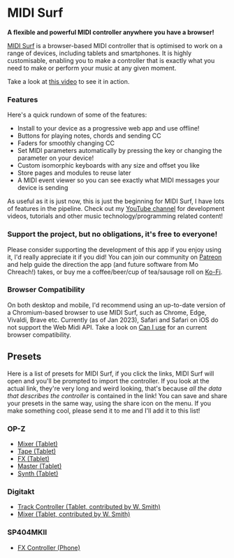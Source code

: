 # MIDI Surf

**A flexible and powerful MIDI controller anywhere you have a browser!**

[MIDI Surf](https://midisurf.app) is a browser-based MIDI controller that is
optimised to work on a range of devices, including tablets and smartphones. It
is highly customisable, enabling you to make a controller that is exactly what
you need to make or perform your music at any given moment.

Take a look at [this video](https://youtu.be/c5BpeMxs5ZU) to see it in action.

### Features

Here's a quick rundown of some of the features:

- Install to your device as a progressive web app and use offline!
- Buttons for playing notes, chords and sending CC
- Faders for smoothly changing CC
- Set MIDI parameters automatically by pressing the key or changing the
  parameter on your device!
- Custom isomorphic keyboards with any size and offset you like
- Store pages and modules to reuse later
- A MIDI event viewer so you can see exactly what MIDI messages your device is sending

As useful as it is just now, this is just the beginning for MIDI Surf, I have
lots of features in the pipeline. Check out my [YouTube
channel](https://www.youtube.com/@mochreach) for development videos, tutorials
and other music technology/programming related content!

### Support the project, but no obligations, it's free to everyone!

Please consider supporting the development of this app if you enjoy using it,
I'd really appreciate it if you did! You can join our community on
[Patreon](https://patreon.com/mochreach) and help guide the direction the app
(and future software from Mo Chreach!) takes, or buy me a coffee/beer/cup of
tea/sausage roll on [Ko-Fi](https://ko-fi.com/mochreach).

### Browser Compatibility

On both desktop and mobile, I'd recommend using an up-to-date version of a
Chromium-based browser to use MIDI Surf, such as Chrome, Edge, Vivaldi, Brave
etc. Currently (as of Jan 2023), Safari and Safari on iOS do not support the
Web Midi API. Take a look on [Can I use](https://caniuse.com/midi) for an
current browser compatibility.

## Presets

Here is a list of presets for MIDI Surf, if you click the links, MIDI Surf
will open and you'll be prompted to import the controller. If you look at
the actual link, they're very long and weird looking, that's because _all
the data that describes the controller_ is contained in the link! You can
save and share your presets in the same way, using the share icon on the
menu. If you make something cool, please send it to me and I'll add it to
this list!

### OP-Z

* [Mixer (Tablet)](https://midisurf.app/?page=H4sIAAAAAAAA%2F91YS27bMBC9i9ZemE6cj3eti2bRuAhitGgQZMHYjG2Ekgx92rRGztBdb9EuC%2FQ6PUkfJdmUVEmUEFGWDGSRx6HmzXtDmyNvjJltPawWxmhjzNm9j38eKHdZz1jQ9XT1jRmjwXNPbPIcm3PmiI0exTZjbHPftIyeQZ2Fa4xub7eBa%2FtLxuqnm7d0jud3kY3xmXKfTejTwBiRwWkvwisLuB%2BhK%2BbMmOVhZYil2ey9b94zB5CcAC6pZTEOtCUZL4kkuEPhQRJQEDwRpwBGvgBFFFiJUwCSIWBIAZRLMbO57cd8uWGcxx0Qezi9Zzy0c7ttwuYr38zYhti71ewREdejno%2BY5XP%2BjPj20YasHEgCkIdJQAEvEhTAyBegiAIrcQrAPCtTFBqsnFrUYQjt2csjSQDyMAkoYEaCAhj5AhRRYCVOAZjnZYpCg5eiJET2bOWxJAB5mAQU8CJBAYx8AYoosBKnAMyzMkWhwcopNde8BedyKAlAHiYBBdxIUAAjX4AiCqzEKQDzzExRpM28ZvPkhsCi8k6%2Bpq6LyJ59PJEEIA%2BTgAJGJCiAkS9AEQVW4hSAeT6mKOr28ZJRkWDPPp5KApCHSUABIxIUwMgXoIgCK3EKwDwfUxR1%2B%2FjKWSOwZxvPJAHIwySggA8JCmDkC1BEgZU4BWCejSmKum0cL21nnvHBvsOm7fMVJ9Dc7ePxR2GBjERNgXghTI6%2BwyPg0AupQjkQvqHO44XDviZ3BULL%2BzHxPVFgyg1pRa4E0c0XS7hcLZbeizV8sMxMFaV6mq%2BwXJMUo2YXmqSQcABNUsywXWiSQsIBNEkxHXehSQoJB9AkxdTdhSYpJBxAkxQjfReapJBwAE1SvC90oUkKCQfQJMXbSBeapJCgvUn422nJeYEqrVC%2BM8qylC8ZEMdiZ0NsCcour%2B7CWQuOlLadqvz604dsf%2FWLGb96%2FQNRTSvqF%2BNv9frFJ6Id9YvJsHr9x6KaVtQvhqbq9Yt621G%2FmCeq1y9%2BBmtH%2FeKqrV4%2FfpNrSf3iFqpe%2F5mophX1nyNSvf5zUU0r6u8jkqq%2FxMVsmya1Yj%2B4bgzbumacUZdN3GDlroelK4e5brSwfXbqUceb2tZCPg3K%2F9WVnz%2BmJuU8YxdCf3%2F8RiClbyfuZTLsdWMqvv9BQIeK8e4QjnH8FllHlaS%2BK0hfXJ7YHRzWPipBdk2yfyGwL9mpr%2FgmZf9EQIdscV6n2Drz5OP9TCGvhQe7PaAPq0tqKPpmuRLfXU1pIJo0FM7GNWsYaNJQOB%2FXrOFIk4bCGblmDceaNBTOyTVrGGrSUDgr16zhRJOGwnm5Zg2nmjQUzsw1azjTpKFwbq5Zw7kmDSRjeNYmgmi7qRu9qnXd1aTJy5rouq1Jk9c10XVfkyYvbKLrxiZNXtlE151NMi5tvOCHf3LfZPWEt5znf1GJsdqfLwAA)
* [Tape (Tablet)](https://midisurf.app/?page=H4sIAAAAAAAA%2F8VY0W6iQBT9lWaeTezYKq2PdeO%2BaGPsPrRp%2BjDiFUlHMAjddY3%2FvgcQB6luKUOYF8O5c7nnzAHuBXfM9r2F67D%2Bjs1pFuFgIeSGWswR6yf3L7F%2BZ9%2BKk8LAl5KCODEUSGMDX0Yrj7WYCJwN67%2B%2BZgtT%2F%2FeZ6PPLUMxx%2FnFlxz6EjGgs%2FnRYn3es1gG7HvD1AU0osMkLEekiZNuP0WpGAWAHaCk8jyRAxjFYcq4I3iA8KQIKXqAARr0EHSgQyVMAcqCUAuAyhe1LP8r58jMgytkSp0gxI5m6mWWNae5GqzNpWBv4IthQe%2Bh6hIRNKMIIKV4k5R5pWYWaDb0FSncLkHF83m1SBBSw5IQCGPUSdKBAJE8BeAOUUgBcpiga%2BoCapxmJUeX9HMowaE9pg9WGzOQNuMkr2vlCUuaf0Dgnceobhj7zdgdLTbnZA0x3CpSRfN5pUgUcsOOEAxgFE3TgQCTPAci7gCkH0GWOoptTmp8mJB6Vt3IivPboQ2KxYOYbsrICF1vt2J9HMvdwsIkU25mw369G5Dnhkh1LnG%2FKj36YOxtXiaRvu%2BEWflzDn7Ub2ktYpe5mtamvrfkhgnc0w%2B1pVrLx8v7EHAVnjnsqqV7dPYqyIfX%2Fe0hKqr%2BDNEPqbxDWU99TM1RRNqT%2BFmFN9arDKsqG1HcR1lRv8L7vIayp3uB9byGsp97CoSn1dwhrqjd4398jrKleTXJF2ZB6fo14QT4GOVKOZxcn9kO0WFBw9UTOCi8mNQ3sahdw5DrLUN8DhAsWHDdVUn61K1iP%2FBpGNl49jcnXn9nde2gzJb%2BGoY1DY%2FJrmNrqjw1F2ZT8GsZ2tU%2BFeuTrz%2B2eyc6jP7h7JjuP%2FuTumew850b3N%2FVb1b52atIfs2jqN9l7uP7gtUw2H64%2Fea1qX2w16T8zepNX1%2Fgnn%2FhLrInt%2FwE8SVAtORgAAA%3D%3D)
* [FX (Tablet)](https://midisurf.app/?page=H4sIAAAAAAAA%2F91YW2%2FaMBj9L35G6kJbBrxtVJ2mrVtV9tCp6oMLLkQ1gYVkt6r%2FfccmsXO%2FOrAioaqf%2Ffkcny%2BxY59nMls7j%2FaCjJ%2FJnD34%2BOeR8i3rkQXdTO2%2FjIz7Lz2R5LlrzpkrEj2KNDJZc3%2FlkB6h7mJLxnd3YcfVeu5zpjvI5a1FemFv7rCb9a%2FKrbffL%2Bkck1E9z%2BQn5T67or%2F7ZGz13%2FaC2HYQvwmia%2BbOmOOh5RxNs9kXf%2FXAXIR9REvqOIwjCDkmy5HGv0cRJAYYrAQDYsDJKGBAS5QBoYVox4Agl2G25ms%2FUuLP9mLpfXDZn3gapw%2BM7x5OmDldUc4zstB1bZ1c99G19ajno9PxOX9BQjjUcC3PEO2UIgg5UkolBhhQjRgDYsDJKGBAS5QB4SmiHQOCXIZkLS%2Bo%2B9S2lJfcc09u2Ba9iWreIy0EyH5lc4ucqECqAHH9ZDxCsJOv51yq%2Fj3w4hlSU2XlF2zjLdGVkK00G1NniWjv8m6oJ8bnqZuyHz5zZiIlGPxMbGfOoA4v48qe21fboHk3YKL2ywm0LGIDpXrsOWLTUWkQrrcIMh5G2SuAnaLExsDkA1FpLcEGAwxWaS3BhiZrNhILSaW1BLMskzrLHsA94iYr4IrNbX%2BVkYa%2BC7b10NNgCWDHb7YEUjUTjxfJSqdirwAmdhljYKfQZAzszCTYucmaDUzWbJh8a1uBJRdnG7DREINVWkswS36hVB4aWqGlPgMiRnYjtLKZdbFvTJd0IxDyNg5zJwMkKzUheunJAEc%2BFrltiBQ587jAgqPBhSuOjAl1OO7hpzQaP%2FGhISIcZ4wM4bhThdCYSkr4d8Z5dFoiR2qqrPyTPXtCT0K6Et2xPHFlCaBB2oG8qUPdjl5cNJTqO9XQIO1An5gNeg4k70xDg7QDeVO62kiX4UACzzU0SFMCb9g8niDnXVnde7rNuGXuS9tAQ4PUtLbPjIrxB9L2VkOD1LS2d%2B4GHQeSNtTQIDUtbbJcuwLgQOKsku%2BdEa%2FsW2dnGTSUSyzZNI1I%2FHjyFR0JhTjMiJ9WmuHh4oMc9r4iD9d6owmgbwcCCliHMQrEwJNRQIGWKAVCfQ1HkE%2FRyWP7P1zcpFQJAgrUI0aBGHgyCijQEqVAqNcAgnyKZDVfsY87EFUNCoBbKYKdfj3ncvmV7msF0js0cuPy5DV5%2F%2FqaO7lY3c1srNQVHkhK%2BSjKXgGs0MmtCyZXnEprCVbo5NYFK3Ry64IVOrl1wYqd3LpoZQ%2BgC0emuZMr1myzNZAqmni%2BSFZCFX0FMLHPGAMrtHLrghVauXXBCq3cumCFVm5dsEIrtzZYcnW2ASu0cuuCFVu5tdFS3wERI7sRWtnMutg4Dm3llp0NcOx79V6u2EAylGtoTCUlvL1bti8vN1ueuLgE0CDtQN7evNxsfUfj5WbLK7El2svbn5ebLfA4vNxsbcfh5WZrOwovN1vakXi52eKOysvNkViyaRqRWOjl4o%2FOvLwlL%2F8AS%2Frdc%2BwrAAA%3D)
* [Master (Tablet)](https://midisurf.app/?page=H4sIAAAAAAAA%2F9Vb227aQBD9l31GarCNDX4sUfpSoirpQ6MoD4vZgNXFRr6kTRH%2F3rHBMVCixCe4npWiaGc93j1zmKM5EmItgjh6DOfCX4uZmua0eJQ6VT0xl6vb8I8SvrXpFUlZEmutkiIxk5QmbuJfoidkMk%2BFf39f7Y5jnS%2BjEw9Op1%2FJGZ35sr8WT1LnaiJ%2FC79veb1dGEbCv9gF31QSqCgrN4LgOl9O6QC%2FT8FCRpHSNcDxom%2FVRz%2BUZeg4p%2Bwq40ui1B7WIkXLqdLbwqus26XU%2BkQWPRov4iRP6VmayYwWfpRrvaGM6t1z1WdR0Ly%2Bz3TeYUYJ%2FN3lXSbhU3HAUXUPlFO9%2FePu1RKtoxoppprKaFfkdqeqkiKHom2ZFFRX%2FFtneQbd0D%2B6gWI6r4x2N9DOgLaqKyi0KdpeQcHrVxxTeae03u%2FgIqek6ZDMiZqF%2BfJEGj270lny6UadaJd9QifxLNcF6bsTxPdERukqTmmvymkosus4o5erbfqAlI6DMHsm9i6InFWYBQvhD2vy63reJuajPUa7R2y8lPlO3AMC1Rz3pUx%2Bkv6fD7NKVP8Ru0vAmmP%2FGs4XWffgSXkAeB7EDwlYc%2BxMiB8RMlPBj2gJgGfRNSPMZjAhHvMQPIivp3Z94dvYmRCPDVYexGPDtSXi933SR6yOh0mhc6vjYTJg0UkepoKWOqkpeEwGPIg32WN6mMdkAh4zmTy6xmSPOaQlAJ4F8UOTPeYQG6w8iMeGa0vEn8vquLQEqurc6riYDFh0koupoKVOagoekwEP4k32mC7mMZmAx0wmj64x2WO6BntM12SP6dESAM%2BCeA8bri0Rfy6r42BS6NzqOJgMWHRS%2BeVqc%2BwtdVJT8JgMeBBvssccYB6TCXjMZPLoGpM95sBgjzkw2WMOsMHKg3hsuLZE%2FLmsjo1JoXOrY2MyYNFJNqaCljqpKXhMBiyId2gJYOdBvIN5TCbgMZPJo2tM9piOwR7TMdljOthg5UE8NlxbIv5cVsfCpNC51bEwGbDoJAtTQUud1BQ8JgMexJvsMS3MY%2FIAb9MSAM%2Bia2yTPaZtsMe0TfaYNjZYeRCPDdeWiCerU%2FwV%2F%2Bq0iUwz%2Bl3c5i9j2aL8YjkAAA%3D%3D)
* [Synth (Tablet)](https://midisurf.app/?page=H4sIAAAAAAAA%2F%2B2dXW%2FbNhSG%2F4uuA8zyZ%2By7xkGGYU1nxEDXociFYrO2MFnKbHlbGuS%2F95wjm3Fcf4gUxRwCBHphikfU81LkSx6hkZ6DSZZ%2Bi2fB4DmYioc1%2FPgWJStxEcyix3H8XQSD5ssFBuXLLEnEEgPzCMKCu%2By%2F4CKIlrNVMPj69fTRYZasF%2BmBirH4Zy3SiXiteg7idCr%2BDwbhRbCIp%2FHtanO4OGEoSYbzKJ29OfHfKFkDcLf9Fji8hDIEpyIJBo2X%2B5cLhcbCZg%2FOlnFwoEprDThXRh1o6x7KWZKtoW7b6nW0%2FPvXpXh6bQ0uGSTRg0iK%2B7MNvBXTeL04EAZ14%2FwpQZ5VHuVrqEzXSQKXk%2Bg30RR45Kkb3tsIbwN2QFGMU6DcFEZiORFpHgw6cGQy%2BbRePEALgxCCpaJt68N5%2BNo2XPUnjR%2Fj2TwvJXK8iJLkQBRUjbJlHkHVMY2jOJ%2FMr0Q6hZjN6c%2FBA5Q%2Fo54iHtCU4f%2Bcxzn27U4IIZUG3zDtcd9DyPbko9PH3H2DgrJyuGNihwpDSFNp5SO8wJ5uKdqYtg4U7Gv7kOdQUbu4PhTsi7t%2BzOdQU7u6sAUl%2B%2FJuvuAV9tTZnZBNKCgLv4L23kaQotK6R004vidbajYmrQsF69KuxQQqatcWYsm6uLuIVqD61eHOyrq6my8HhqXd2ahlQ3%2BJJNndDWMMaSqvPMkRf0%2B61G1MHsS%2Bh7wxiDqu7kRqAPB6qUETbVWGQTft7ntwAy6vXqKxNo4KGVaxsa7JxnrQQcYau8T9kwyr2FgfMx4ZVrGxMDSJdq7PDuRmJafAqczsWqys7BOpq7Zytq1bmOOjCI15T55d89ZatO4E5mQ7ASSotOw7ccrajEnD2WRfGlYck1aHa9NjEhkGZXRxCCbZODXl1Us01sSJIMMqNtbCsSXDKjbWNknWgWFkrLGuycZ6Ju%2FmpcnG%2BiZlhg2TaGETZo%2Bx1s61dWCpK2Map9a58Tx6RJRjvmHMEkOt9LKMvBOe%2BDnDij1tsMrBP6nw6EJ3%2BJH5p4xyus1h6A%2BRZJM4fwKFDRD8iE8zYfzv7lK2p55Va%2BR5KxzdEyyllmTfHXbbU8%2Byl34eXis67taV0Zl0O65ZyuxVk3g4WhEbV0dlbB6jRcuSmIwW8F51dh7djguwMjqTbtd6rs%2BDvQ8%2F1dlZDJm%2Bw8tpn9FyurvvqbK96TnsnD0t52TCrmWd9YwlVXSHnfMSfqqzs%2Bh2n4gUUQRlEd0nIgWQRWyfiFAYUVlk11pO6%2Bl2Y9sbh02zp2Wa7z57e1qGWc8wUkXX8ksmo8Vd0%2FQ5yCaMqCyy%2BxyEwojKHrvPQYoworLIrrWc1tPtprY3XS3nrEeTFFQS3WHj7LprnF2HjZP%2B050yO4tu93nIBsgits9DKIyoLLL7PITCiMoiO6fl1Nj2Rss1WYylrpZp1nQ%2FVNnddU76y2RldCbdruWcTNi1rJPHkOHknKrsPhGhMKKyx%2B4TkSKMqCyya62p5hMRU9ubjrumSX%2F8oIzOYxh13DXNjsOm2YWf6uzmZ68qtpZhshgtPgcpogjKIrrPQYoworLI7u5yyioHMba9cdc5Ow47Z0fLOZmwa1knjyHjsHP6RKQIIyqL7D4RoTCissfuE5ECyiI6p%2BXU1Pam7a5pth02zbaWab777G1rGSaL0UJvf1BG5zFafA5ShBGVRXafg1AUQVlE9zkIRRGURXROy6mx7Y2Wc9YkSioqya5lnSzGEr3yUhmdSbe765z0ZjhldCbd7q5z%2BkRkA2QR2yciFEZUFtm1llMe3a61mtbU7aa2Ny0t03z32dvSMkwWw6il5Zc1DSNVdndNsw0%2F1dF5dLvPQYoogrKI7nMQiiIoi%2Bg%2BB6EogrKIrrWk1tTt57c3w2HxNTVZA7roAH1hbPed0w0tB6r8sbXfYzi%2BJ0tqOk6PsAzox%2Fj%2BaHV6dEwG9CM8W50ePZMB%2FfjUxwWP06NtMqC%2F0qNH42RA%2FxHPVqdH72RA%2FwFfbK9OjxkJA%2FrhPIMKdXz6WBgD%2Ft9%2B%2BQMq9vhhJSv%2BvcaNn1L4qOHLD52qxw0SdwAA)

### Digitakt

* [Track Controller (Tablet, contributed by W. Smith)](https://midisurf.app/?page=H4sIAAAAAAAA%2F%2B1Wy27bMBD8lUBnH2Ln1fjWuI9LnQZJUaAIcmBk2hFCS4EebVoj%2F96lZImiIHK1iN2oAoEcYnF3OCPv7Hjj%2BVG4DFbedOMt%2BH0G%2FyyZSPjIW7Gnm%2BAP96aTl5EsSuNICB7LwpRBmXcd%2FfJGHotXiTe9vS2fziKRrUPKwWWUcvV44%2F3kIvKD9Lc3HR8ejrynIPUfvOkp%2FOs%2FsDDkQlGYPYxV513OU0RZjeOFyGrYskKwey4KYWXRx%2Bc0Zl%2Bgpq0UzuUdScrSDA7CTIgXOCx7Z7PvTLsD%2BOcPppJv7a2dH8NnMv%2FPMee1dyZLcla6gDlfBNm6pQzOvsp2Ovux5PJa9td8oRfkpAjcl0s4MJKP1msW1m7YeFF4zQVnCZ8n%2BZO7ETy6inmSbB%2Bo3lLbDFTVv%2FjqDdi%2Bv0OdR1llxLK9zfEOsSY7xDraIdbxDrFOdoh1ukOsM8CCeWt64AcXor4o4cJivrvb4AYg4aThgzsoKbs%2FsQXwqZq3fOfsGShPzkbbj0EIk7v9cMVjn4cpnMsd6%2FuX2foeIKbnJ%2FCplFTCo0a%2FEMx%2F1Ety8t01wlOLPmN2GA9eFSoT1QkkWtTCLGgVuQpdLBYq8o6GYiXXuJYlX9MAVt0Y%2F56HCsL%2Bvw4V2xughoptFlyo0LBcqBQ%2BqC%2FdvYcKYvSBhcqR6gQSLWphFrSKXIUuFgsVeUdDsZJrXMuSr2kAq26Mf89DBWHvQqUDFjVUbHPlQoWG5UKl2LFoqCBGH1ioHKtOINGiFmZBq8hV6GKxUJF3NBQruca1LPmaBrDqxvj3PFQQ9i5UOmBRQ8WGRQ0V24y6UKFhDTpUEKMPLFROVCeQaFELs6BV5Cp0sVioyDsaipVc41qWfE0DWHVj%2FHseKgh7FyodsN4yVGxY1FCxzbsLlQoLLizmu7sNehAqiNEHFiqnqhNItKiFWdAqchW6WCxU5B0NxUqucS1LvqYBrLox%2Fj0PFYS9C5UOWEMJFRsWNVRs3nGhUvigvnT3HiqI0QcWKmeqE0i0qIVZ0CpyFbpYLFTkHQ3FSq5xLUu%2BpgGsujH%2BPQ8VhL0LlQ5YLlRoWNRQsfnQhUqxY9FQQYw%2BsFB5pzqBRItamAWtIlehi8VCRd7RUKzkGtey5GsawKob49%2FzUEHYu1DpgOVChYZFDRUbFjVUbJ4edKggRn%2FDUNnrDpCvpqqCl1P%2Fvqk7wIZF3QE2LOoOsGFRd4ANi7oDbFjUHWDD%2Bgc7oFuKYz9D3gtxYE%2Fz%2FZrBtkipZrBhUc1gw6KawYZFNYMNi2oGGxbVDDYsqhlsWAYzdPlRiFlhnqX8APwApw0zQGrAn6r8EKyClD2mB99iiKjEe%2FkLcaVVaEQ5AAA%3D&fbclid=IwAR393Jd4y8jHQ7dNPeYdv7i6_N9mFNLMk5Mih8ZowhE488Pm9R9Tgh99Y6s)
* [Mixer (Tablet, contributed by W. Smith)](https://midisurf.app/?page=H4sIAAAAAAAA%2F7WPzW7CMBCEXwXtOQf%2BEoKvVL1RVe2pQhxMYoJVk1SJ3aJGefdOKMEcWpnL3ry745n5Wsqqcq8LEi3laufw2EvTqIgK%2BfGqvxWJaRf1IltXxqi6F1oJGb1UXxSRrIuGxGYzbB9lDtF139KnNE6t5YnEZDyOLqMuScTD9KzqTJWWRLJEUvbkjjtYiGWM6SDLUhkfujpMvPn23MxUDupB8KaMuS3Wa4zcKfMLM8jWKtfu%2BIcMN2SMVqvRMsa5sdI6CEpnTAfR8P9%2BzGG4Ui4maB2inHpvpPJQTlkpe64Q5cx7I5WHcsZKiU2Qcu69kcpDOeekTBO0DlH22RdvpPJQxqyUKVqHKBPvjVQeyoSVco7WIcqF90YqD%2BWCk%2FJ8D2Km3hyxPJjpf5jbW92DLrSV73a01icU7n4ACLp3bpcHAAA%3D&fbclid=IwAR1n7DCBV52CXvxTGVESIQLW0AhTtQgJG4TZS1DgULcc6DmUMEt8nkN39qE)

### SP404MKII

* [FX Controller (Phone)](https://midisurf.app/?page=H4sIAAAAAAAA%2F82VXWvCMBSG%2F0uuC1urTpfLKR0buonCGIgXsT3WQkylTfYl%2Fved1NZ%2BTGFhDAIiPXnfHN6n6Wn3JEjEOo4I3ZMQVgov1oxn4JCI7ebxFxDqHRxtkmnCOaTaKBnayDDhaiuIQ1gaZYQuFqUwS97PrPosxN2n9T15Y1zBhH0Q6np9pyhjQeh1UUwhDUBIQru3mCB4UtsVdqDuDVYbJgTwWpiNW%2FVe5ol5otBdGmYQNg2crYAfCUvPBMJYbc%2FYUJvq%2FplkUqEiFOcHVMuNf2Dr9zBrxYZmc7b7FKB2ENqSxzag83D9H%2Bh6zZMbYGVMd4cNm448tQFcB9dbcEs0lHsNH%2BTh8EUzVkpxQ3L8%2BqAMOlgb447jaCPxRD%2Bbthzm98zPvo9CC7oivojg6kB2IPhXIxTMETwdyA6EGWQomCPoyJYgjPD%2FB0J9ekyHpKuT2sH2kCUotNhOYJcR9CvbEoTR4xgFcwT9DbUEYR5IFMwRXJ3ZFga5Q6HFgFNy%2FNV8U%2F%2BVHL4BPw8K2HUJAAA%3D)
